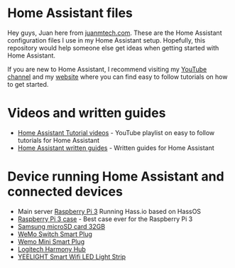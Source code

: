 # Home Assistant files

Hey guys, Juan here from [juanmtech.com](https://www.juanmtech.com). These are the Home Assistant configuration files I use in my Home Assistant setup. Hopefully, this repository would help someone else get ideas when getting started with Home Assistant.

If you are new to Home Assistant, I recommend visiting my [YouTube channel](https://www.youtube.com/JuanMTech) and my [website](https://www.juanmtech.com) where you can find easy to follow tutorials on how to get started.  

# Videos and written guides

* [Home Assistant Tutorial videos](https://www.youtube.com/playlist?list=PLLydq6ff7NvJ1ioQSVRCt2FJK9EFzRKWr) - YouTube playlist on easy to follow tutorials for Home Assistant
* [Home Assistant written guides](https://www.juanmtech.com/home-assistant/) - Written guides for Home Assistant

# Device running Home Assistant and connected devices
* Main server [Raspberry Pi 3](https://amzn.to/2PhyNYq) Running Hass.io based on HassOS
* [Raspberry Pi 3 case](https://amzn.to/2OO6T5h) - Best case ever for the Raspberry Pi 3
* [Samsung microSD card 32GB](https://amzn.to/2OSdbB9) 
* [WeMo Switch Smart Plug](https://amzn.to/2Pj2TLn)
* [Wemo Mini Smart Plug](https://amzn.to/2L8fddM)
* [Logitech Harmony Hub](https://amzn.to/2vWsmSy)
* [YEELIGHT Smart Wifi LED Light Strip](https://amzn.to/2Mp5tkT)
